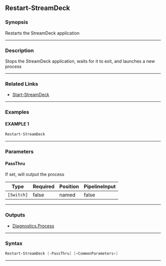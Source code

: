 Restart-StreamDeck
------------------
### Synopsis
Restarts the StreamDeck application

---
### Description

Stops the StreamDeck application, waits for it to exit, and launches a new process

---
### Related Links
* [Start-StreamDeck](Start-StreamDeck.md)



---
### Examples
#### EXAMPLE 1
```PowerShell
Restart-StreamDeck
```

---
### Parameters
#### **PassThru**

If set, will output the process






|Type      |Required|Position|PipelineInput|
|----------|--------|--------|-------------|
|`[Switch]`|false   |named   |false        |



---
### Outputs
* [Diagnostics.Process](https://learn.microsoft.com/en-us/dotnet/api/System.Diagnostics.Process)




---
### Syntax
```PowerShell
Restart-StreamDeck [-PassThru] [<CommonParameters>]
```
---
